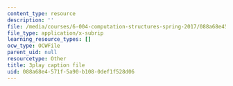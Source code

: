 ```yaml
---
content_type: resource
description: ''
file: /media/courses/6-004-computation-structures-spring-2017/088a68e4571f5a90b1080def1f528d06_ZUWb9HHXGHM.vtt
file_type: application/x-subrip
learning_resource_types: []
ocw_type: OCWFile
parent_uid: null
resourcetype: Other
title: 3play caption file
uid: 088a68e4-571f-5a90-b108-0def1f528d06
---
```

